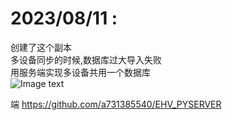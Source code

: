 # 2023/08/11 :  
  创建了这个副本  
  多设备同步的时候,数据库过大导入失败  
  用服务端实现多设备共用一个数据库  
 ![Image text](https://github.com/a731385540/EhR/blob/master/01125.jpg)

端
https://github.com/a731385540/EHV_PYSERVER
